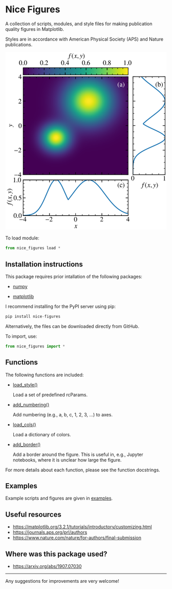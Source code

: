 # Nice Figures

A collection of scripts, modules, and style files for making publication quality figures in Matplotlib.

Styles are in accordance with American Physical Society (APS) and Nature publications. 

![alt text](https://github.com/Rob217/nice-figures/blob/master/examples/figs/advanced_fig.png "Example figure")

To load module:
```python
from nice_figures load *
```

## Installation instructions

This package requires prior intallation of the following packages:
* [numpy](https://numpy.org/install/)

* [matplotlib](https://matplotlib.org/)

I recommend installing for the PyPI server using pip:
```python
pip install nice-figures
```

Alternatively, the files can be downloaded directly from GitHub.

To import, use:
```python
from nice_figures import *
```

## Functions

The following functions are included:
* [load_style()](./nice_figures/load_style.py)

   Load a set of predefined rcParams.
   
* [add_numbering()](./nice_figures/add_numbering.py)

   Add numbering (e.g., a, b, c, 1, 2, 3, ...) to axes.

* [load_cols()](./nice_figures/load_cols.py)

   Load a dictionary of colors.

* [add_border()](./nice_figures/add_border.py)

   Add a border around the figure. This is useful in, e.g., Jupyter notebooks, where it is unclear how large the figure.

For more details about each function, please see the function docstrings.

## Examples

Example scripts and figures are given in [examples](./examples/).

## Useful resources

* https://matplotlib.org/3.2.1/tutorials/introductory/customizing.html
* https://journals.aps.org/prl/authors
* https://www.nature.com/nature/for-authors/final-submission

## Where was this package used?

* https://arxiv.org/abs/1907.07030



---
Any suggestions for improvements are very welcome!
